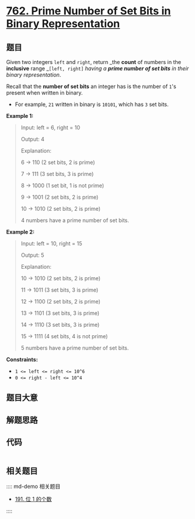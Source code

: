 # [762. Prime Number of Set Bits in Binary Representation](https://leetcode.com/problems/prime-number-of-set-bits-in-binary-representation/)

## 题目

Given two integers `left` and `right`, return _the **count** of numbers in the
**inclusive** range _`[left, right]` _having a **prime number of set bits** in
their binary representation_.

Recall that the **number of set bits** an integer has is the number of `1`'s
present when written in binary.

- For example, `21` written in binary is `10101`, which has `3` set bits.

**Example 1:**

> Input: left = 6, right = 10
>
> Output: 4
>
> Explanation:
>
> 6 -> 110 (2 set bits, 2 is prime)
>
> 7 -> 111 (3 set bits, 3 is prime)
>
> 8 -> 1000 (1 set bit, 1 is not prime)
>
> 9 -> 1001 (2 set bits, 2 is prime)
>
> 10 -> 1010 (2 set bits, 2 is prime)
>
> 4 numbers have a prime number of set bits.

**Example 2:**

> Input: left = 10, right = 15
>
> Output: 5
>
> Explanation:
>
> 10 -> 1010 (2 set bits, 2 is prime)
>
> 11 -> 1011 (3 set bits, 3 is prime)
>
> 12 -> 1100 (2 set bits, 2 is prime)
>
> 13 -> 1101 (3 set bits, 3 is prime)
>
> 14 -> 1110 (3 set bits, 3 is prime)
>
> 15 -> 1111 (4 set bits, 4 is not prime)
>
> 5 numbers have a prime number of set bits.

**Constraints:**

- `1 <= left <= right <= 10^6`
- `0 <= right - left <= 10^4`

## 题目大意

## 解题思路

## 代码

```javascript

```

## 相关题目

:::: md-demo 相关题目

- [191. 位 1 的个数](https://leetcode.com/problems/number-of-1-bits)

::::
